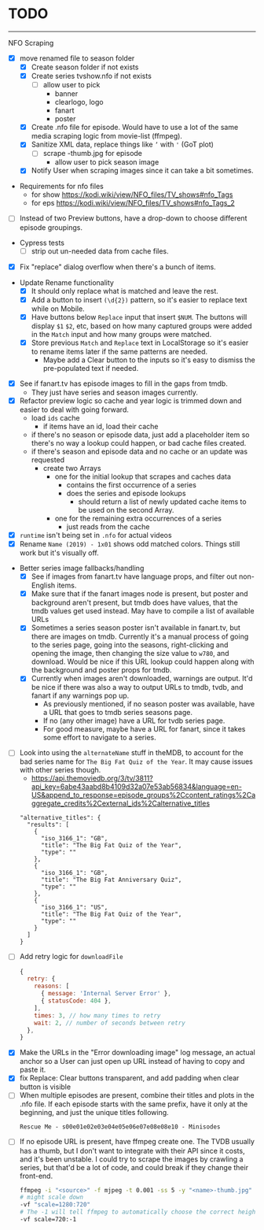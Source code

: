 # TODO

---

NFO Scraping
- [x] move renamed file to season folder
  - [x] Create season folder if not exists
  - [x] Create series tvshow.nfo if not exists
    - [ ] allow user to pick
      - banner
      - clearlogo, logo
      - fanart
      - poster
  - [x] Create <episode-name>.nfo file for episode. Would have to use a lot of
  the same media scraping logic from movie-list (ffmpeg).
  - [x] Sanitize XML data, replace things like `’` with `'` (GoT plot)
    - [ ] scrape <episode-name>-thumb.jpg for episode
      - allow user to pick season image
  - [x] Notify User when scraping images since it can take a bit sometimes.
  
- Requirements for nfo files
  - for show https://kodi.wiki/view/NFO_files/TV_shows#nfo_Tags
  - for eps https://kodi.wiki/view/NFO_files/TV_shows#nfo_Tags_2

- [ ] Instead of two Preview buttons, have a drop-down to choose different episode groupings.
- Cypress tests
  - [ ] strip out un-needed data from cache files.
- [x] Fix "replace" dialog overflow when there's a bunch of items.
- Update Rename functionality
  - [x] It should only replace what is matched and leave the rest.
  - [x] Add a button to insert `(\d{2})` pattern, so it's easier to replace text
    while on Mobile.
  - [x] Have buttons below `Replace` input that insert `$NUM`. The buttons will
    display `$1` `$2`, etc, based on how many captured groups were added in the
    `Match` input and how many groups were matched.
  - [x] Store previous `Match` and `Replace` text in LocalStorage so it's easier
    to rename items later if the same patterns are needed.
      - Maybe add a Clear button to the inputs so it's easy to dismiss the
      pre-populated text if needed.
- [x] See if fanart.tv has episode images to fill in the gaps from tmdb.
  - They just have series and season images currently.
- [x] Refactor preview logic so cache and year logic is trimmed down and easier
  to deal with going forward.
  - load `ids` cache
    - if items have an id, load their cache
  - if there's no season or episode data, just add a placeholder item so there's
    no way a lookup could happen, or bad cache files created.
  - if there's season and episode data and no cache or an update was requested
    - create two Arrays
      - one for the initial lookup that scrapes and caches data
        - contains the first occurrence of a series
        - does the series and episode lookups
          - should return a list of newly updated cache items to be used on the
            second Array.
      - one for the remaining extra occurrences of a series
        - just reads from the cache
- [x] `runtime` isn't being set in `.nfo` for actual videos
- [x] Rename `Name (2019) - 1x01` shows odd matched colors. Things still work
  but it's visually off.
- Better series image fallbacks/handling
  - [x] See if images from fanart.tv have language props, and filter out non-English
    items.
  - [x] Make sure that if the fanart images node is present, but poster and background
    aren't present, but tmdb does have values, that the tmdb values get used
    instead. May have to compile a list of available URLs
  - [x] Sometimes a series season poster isn't available in fanart.tv, but there
    are images on tmdb. Currently it's a manual process of going to the series
    page, going into the seasons, right-clicking and opening the image, then
    changing the size value to `w780`, and download. Would be nice if this URL
    lookup could happen along with the background and poster props for tmdb.
  - [x] Currently when images aren't downloaded, warnings are output. It'd be nice
    if there was also a way to output URLs to tmdb, tvdb, and fanart if any
    warnings pop up.
    - As previously mentioned, if no season poster was available, have a
      URL that goes to tmdb series seasons page.
    - If no (any other image) have a URL for tvdb series page.
    - For good measure, maybe have a URL for fanart, since it takes some
      effort to navigate to a series.
- [ ] Look into using the `alternateName` stuff in theMDB, to account for the
  bad series name for `The Big Fat Quiz of the Year`. It may cause issues with
  other series though.
    - https://api.themoviedb.org/3/tv/3811?api_key=6abe43aabd8b4109d32a07e53ab56834&language=en-US&append_to_response=episode_groups%2Ccontent_ratings%2Caggregate_credits%2Cexternal_ids%2Calternative_titles
    ```
    "alternative_titles": {
      "results": [
        {
          "iso_3166_1": "GB",
          "title": "The Big Fat Quiz of the Year",
          "type": ""
        },
        {
          "iso_3166_1": "GB",
          "title": "The Big Fat Anniversary Quiz",
          "type": ""
        },
        {
          "iso_3166_1": "US",
          "title": "The Big Fat Quiz of the Year",
          "type": ""
        }
      ]
    }
    ```
- [ ] Add retry logic for `downloadFile`
  ```js
  {
    retry: {
      reasons: [
        { message: 'Internal Server Error' },
        { statusCode: 404 },
      ],
      times: 3, // how many times to retry
      wait: 2, // number of seconds between retry
    },
  }
  ```
- [x] Make the URLs in the "Error downloading image" log message, an actual
  anchor so a User can just open up URL instead of having to copy and paste it.
- [x] fix Replace: Clear buttons transparent, and add padding when clear button is visible
- [ ] When multiple episodes are present, combine their titles and plots in the
  .nfo file. If each episode starts with the same prefix, have it only at the
  beginning, and just the unique titles following.
  ```
  Rescue Me - s00e01e02e03e04e05e06e07e08e08e10 - Minisodes
  ```
- [ ] If no episode URL is present, have ffmpeg create one. The TVDB usually
  has a thumb, but I don't want to integrate with their API since it costs, and
  it's been unstable. I could try to scrape the images by crawling a series, but
  that'd be a lot of code, and could break if they change their front-end.
  ```sh
  ffmpeg -i "<source>" -f mjpeg -t 0.001 -ss 5 -y "<name>-thumb.jpg"
  # might scale down
  -vf "scale=1280:720"
  # The -1 will tell ffmpeg to automatically choose the correct height in relation to the provided width to preserve the aspect ratio. Use -2 if an even value is needed
  -vf scale=720:-1
  ```

